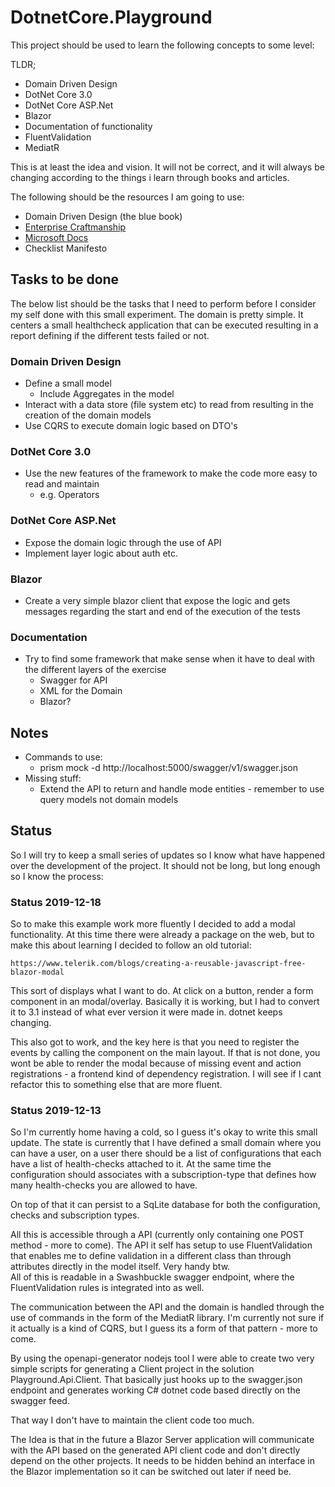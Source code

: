# DotnetCore.Playground
This project should be used to learn the following concepts to some level:

TLDR;

* Domain Driven Design
* DotNet Core 3.0
* DotNet Core ASP.Net
* Blazor
* Documentation of functionality
* FluentValidation
* MediatR

This is at least the idea and vision. It will not be correct, and it will always be changing 
according to the things i learn through books and articles. 

The following should be the resources I am going to use:

* Domain Driven Design (the blue book)
* [Enterprise Craftmanship](https://enterprisecraftsmanship.com/)
* [Microsoft Docs](https://docs.microsoft.com/)
* Checklist Manifesto

## Tasks to be done
The below list should be the tasks that I need to perform before I consider my self done with this 
small experiment. The domain is pretty simple. It centers a small healthcheck application that can 
be executed resulting in a report defining if the different tests failed or not.

### Domain Driven Design
* Define a small model 
    * Include Aggregates in the model
* Interact with a data store (file system etc) to read from resulting in the creation of the domain models
* Use CQRS to execute domain logic based on DTO's

### DotNet Core 3.0
* Use the new features of the framework to make the code more easy to read and maintain
    * e.g. Operators

### DotNet Core ASP.Net
* Expose the domain logic through the use of API
* Implement layer logic about auth etc.

### Blazor
* Create a very simple blazor client that expose the logic and gets messages regarding the start and end
of the execution of the tests

### Documentation
* Try to find some framework that make sense when it have to deal with the different layers of the exercise
    * Swagger for API
    * XML for the Domain
    * Blazor?
    
## Notes
* Commands to use:
    * prism mock -d http://localhost:5000/swagger/v1/swagger.json
* Missing stuff:
    * Extend the API to return and handle mode entities - remember to use query models not domain models

## Status
So I will try to keep a small series of updates so I know what have happened over the development of 
the project. It should not be long, but long enough so I know the process:

### Status 2019-12-18
So to make this example work more fluently I decided to add a modal functionality. At this time there 
were already a package on the web, but to make this about learning I decided to follow an old tutorial:

    https://www.telerik.com/blogs/creating-a-reusable-javascript-free-blazor-modal

This sort of displays what I want to do. At click on a button, render a form component in an modal/overlay.
Basically it is working, but I had to convert it to 3.1 instead of what ever version it were made in.
dotnet keeps changing. 

This also got to work, and the key here is that you need to register the events by calling the component
on the main layout. If that is not done, you wont be able to render the modal because of missing event and
action registrations - a frontend kind of dependency registration. I will see if I cant refactor this to 
something else that are more fluent.

### Status 2019-12-13
So I'm currently home having a cold, so I guess it's okay to write this small update.
The state is currently that I have defined a small domain where you can have a user, on a user there 
should be a list of configurations that each have a list of health-checks attached to it. At
the same time the configuration should associates with a subscription-type that defines 
how many health-checks you are allowed to have.
   
On top of that it can persist to a SqLite database for both the configuration, checks and subscription types.

All this is accessible through a API (currently only containing one POST method - more to come). The
API it self has setup to use FluentValidation that enables me to define validation in a different
class than through attributes directly in the model itself. Very handy btw.  
All of this is readable in a Swashbuckle swagger endpoint, where the FluentValidation rules is 
integrated into as well.

The communication between the API and the domain is handled through the use of commands in the form 
of the MediatR library. I'm currently not sure if it actually is a kind of CQRS, but I guess its
a form of that pattern - more to come.

By using the openapi-generator nodejs tool I were able to create two very simple scripts for 
generating a Client project in the solution Playground.Api.Client. That basically just hooks up
to the swagger.json endpoint and generates working C# dotnet code based directly on the swagger feed.

That way I don't have to maintain the client code too much.

The Idea is that in the future a Blazor Server application will communicate with the API based
on the generated API client code and don't directly depend on the other projects. It needs to 
be hidden behind an interface in the Blazor implementation so it can be switched out later if 
need be.  